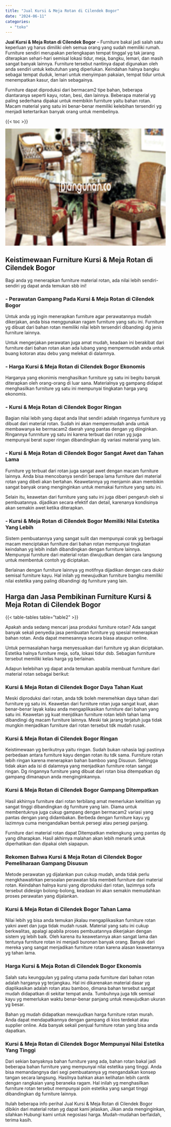 ```yaml
---
title: "Jual Kursi & Meja Rotan di Cilendek Bogor"
date: "2024-06-11"
categories: 
  - "toko"
---
```


**Jual Kursi & Meja Rotan di Cilendek Bogor** – Furniture bakal jadi salah satu keperluan yg harus dimiliki oleh semua orang yang sudah memiliki rumah. Furniture sendiri merupakan perlengkapan tempat tinggal yg tak jarang diterapkan sehari-hari semisal lokasi tidur, meja, bangku, lemari, dan masih sangat banyak lainnya. Furniture tersebut nantinya dapat digunakan oleh anda sendiri untuk kebutuhan yang diperlukan. Keindahan halnya bangku sebagai tempat duduk, lemari untuk menyimpan pakaian, tempat tidur untuk menempatkan kasur, dan lain sebagainya.

Furniture dapat diproduksi dari bermacam2 tipe bahan, beberapa diantaranya seperti kayu, rotan, besi, dan lainnya. Beberapa material yg paling sederhana dipakai untuk membikin furniture yaitu bahan rotan. Macam material yang satu ini benar-benar memiliki kelebihan tersendiri yg menjadi ketertarikan banyak orang untuk membelinya.

{{< toc >}}

![Jual Kursi & Meja Rotan di Cilendek Bogor](/images/kursi-meja-rotan-murah18.png)

## Keistimewaan Furniture Kursi & Meja Rotan di Cilendek Bogor

Bagi anda yg menerapkan furniture material rotan, ada nilai lebih sendiri-sendiri yg dapat anda temukan sbb ini!

### \- Perawatan Gampang Pada Kursi & Meja Rotan di Cilendek Bogor

Untuk anda yg ingin menerapkan furniture agar perawatannya mudah dikerjakan, anda bisa menggunakan ragam furniture yang satu ini. Furniture yg dibuat dari bahan rotan memiliki nilai lebih tersendiri dibandingi dg jenis furniture lainnya.

Untuk mengerjakan perawatan juga amat mudah, keadaan ini berakibat dari furniture dari bahan rotan akan ada lubang yang mempermudah anda untuk buang kotoran atau debu yang melekat di dalamnya.

### \- Harga Kursi & Meja Rotan di Cilendek Bogor Ekonomis

Harganya yang ekonimis menghasilkan furniture yg satu ini begitu banyak diterapkan oleh orang-orang di luar sana. Materialnya yg gampang didapat menghasilkan furniture yg satu ini mempunyai tingkatan harga yang ekonomis.

### \- Kursi & Meja Rotan di Cilendek Bogor Ringan

Bagian nilai lebih yang dapat anda lihat sendiri adalah ringannya furniture yg dibuat dari material rotan. Sudah ini akan mempermudah anda untuk membawanya ke bermacam2 daerah yang pantas dengan yg diinginkan. Ringannya funrniture yg satu ini karena terbuat dari rotan yg juga mempunyai berat super ringan dibandingkan dg variasi material yang lain.

### \- Kursi & Meja Rotan di Cilendek Bogor Sangat Awet dan Tahan Lama

Furniture yg terbuat dari rotan juga sangat awet dengan macam furniture lainnya. Anda bisa mencobanya sendiri berapa lama furniture dari material rotan yang dibeli akan bertahan. Keawetannya yg menjamin akan membikin sangat banyak orang menginginkan untuk memakai furniture yang satu ini.

Selain itu, keawetan dari furniture yang satu ini juga diberi pengaruh oleh si pembuatannya. dijadikan secara efektif dan detail, karenanya kondisinya akan semakin awet ketika diterapkan.

### \- Kursi & Meja Rotan di Cilendek Bogor Memiliki Nilai Estetika Yang Lebih

Sistem pembuatannya yang sangat sulit dan mempunyai corak yg berbagai macam menciptakan furniture dari bahan rotan mempunyai tingkatan keindahan yg lebih indah dibandingkan dengan furniture lainnya. Mempunyai furniture dari material rotan diwujudkan dengan cara langsung untuk membentuk contoh yg diciptakan.

Berlainan dengan furniture lainnya yg motifnya dijadikan dengan cara diukir semisal furniture kayu. Hal inilah yg mewujudkan furniture bangku memiliki nilai estetika yang paling dibandingi dg furniture yang lain.

## Harga dan Jasa Pembikinan Furniture Kursi & Meja Rotan di Cilendek Bogor

{{< table-tables table="table2" >}}

Apakah anda sedang mencari jasa produksi furniture rotan? Ada sangat banyak sekali penyedia jasa pembuatan furniture yg spesial menerapkan bahan rotan. Anda dapat memesannya secara biasa ataupun online.

Untuk permasalahan harga menyesuaikan dari furniture yg akan diciptakan. Estetika halnya furniture meja, sofa, lokasi tidur dsb. Sebagian furniture tersebut memiliki kelas harga yg berlainan.

Adapun kelebihan yg dapat anda temukan apabila membuat furniture dari material rotan sebagai berikut:

### Kursi & Meja Rotan di Cilendek Bogor Daya Tahan Kuat

Meski diproduksi dari rotan, anda tdk boleh meremehkan daya tahan dari furniture yg satu ini. Keawetan dari furniture rotan juga sangat kuat, akan benar-benar layak kalau anda mengaplikasikan furniture dari bahan yang satu ini. Keawetan yg kuat menjdikan furniture rotan lebih tahan lama dibandingi dg macam furniture lainnya. Meski tak jarang terjatuh juga tidak mungkin menjadikan furniture dari rotan tersebut tdk mudah rusak.

### Kursi & Meja Rotan di Cilendek Bogor Ringan

Keistimewaan yg berikutnya yaitu ringan. Sudah bukan rahasia lagi pastinya perbedaan antara furniture kayu dengan rotan itu tdk sama. Furniture rotan lebih ringan karena menerapkan bahan bamboo yang Disusun. Sehingga tidak akan ada isi di dalamnya yang menjadikan furniture rotan sangat ringan. Dg ringannya furniture yang dibuat dari rotan bisa ditempatkan dg gampang dimanapun anda menginginkannya.

### Kursi & Meja Rotan di Cilendek Bogor Gampang Ditempatkan

Hasil akhirnya furniture dari rotan terbilang amat memerlukan ketelitian yg sangat tinggi dibandingkan dg furniture yang lain. Diama untuk membentuknya juga cukup gampang dengan bermacam2 variasi yang pantas dengan yang didambakan. Berbeda dengan furniture kayu yg lazimnya cuma mengandalkan bentuk persegi atau persegi panjang.

Furniture dari material rotan dapat Ditempatkan melengkung yang pantas dg yang diharapkan. Hasil akhirnya malahan akan lebih menarik untuk diperhatikan dan dipakai oleh siapapun.

### Rekomen Bahwa Kursi & Meja Rotan di Cilendek Bogor Pemeliharaan Gampang Disusun

Metode perawatan yg dijalankan pun cukup mudah, anda tidak perlu mengkhawatirkan persoalan perawatan bila membeli furniture dari material rotan. Keindahan halnya kursi yang diproduksi dari rotan, lazimnya sofa tersebut didesign bolong-bolong, keadaan ini akan semakin memudahkan proses perawatan yang dijalankan.

### Kursi & Meja Rotan di Cilendek Bogor Tahan Lama

Nilai lebih yg bisa anda temukan jikalau mengaplikasikan furniture rotan yakni awet dan juga tidak mudah rusak. Material yang satu ini cukup berkwalitas, apalagi apabila proses pembuatannya dikerjakan dengan sistem yg lebih baik. Oleh karena itu keawetannya akan sangat lama dan tentunya furniture rotan ini menjadi buronan banyak orang. Banyak dari mereka yang sangat menjadikan furniture rotan karena alasan keawetannya yg tahan lama.

### Harga Kursi & Meja Rotan di Cilendek Bogor Ekonomis

Salah satu keunggulan yg paling utama pada furniture dari bahan rotan adalah harganya yg terjangkau. Hal ini dikarenakan material dasar yg diaplikasikan adalah rotan atau bamboo, dimana bahan tersebut sangat mudah didapatkan di sekitar tempat anda. Tumbuhnya juga tdk semisal kayu yg memerlukan waktu benar-benar panjang untuk mewujudkan ukuran yg besar.

Bahan yg mudah didapatkan mewujudkan harga furniture rotan murah. Anda dapat mendapatkannya dengan gampang di kios terdekat atau supplier online. Ada banyak sekali penjual furniture rotan yang bisa anda dapatkan.

### Kursi & Meja Rotan di Cilendek Bogor Mempunyai Nilai Estetika Yang Tinggi

Dari sekian banyaknya bahan furniture yang ada, bahan rotan bakal jadi beberapa bahan furniture yang mempunyai nilai estetika yang tinggi. Anda bisa memandangnya dari segi pembuatannya yg mengandalkan konsep tangan secara langsung. Hasilnya bahkan akan kelihatan lebih cantik dengan rangkaian yang beraneka ragam. Hal inilah yg menghasilkan furniture rotan tersebut mempunyai poin estetika yang sangat tinggi dibandingkan dg furniture lainnya.

Itulah beberapa info perihal Jual Kursi & Meja Rotan di Cilendek Bogor dibikin dari material rotan yg dapat kami jelaskan, Jikan anda menginginkan, silahkan Hubungi kami untuk negosiasi harga. Mudah-mudahan berfaidah, terima kasih.
